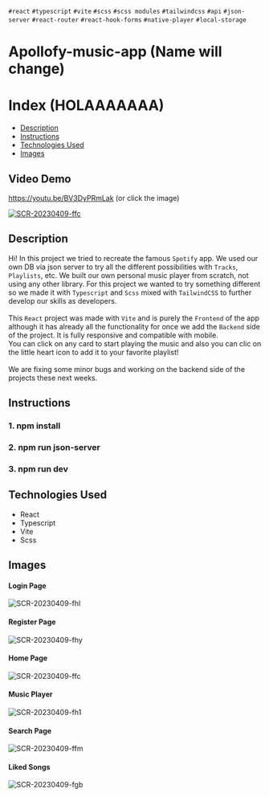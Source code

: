 `#react` `#typescript` `#vite` `#scss` `#scss modules` `#tailwindcss` `#api` `#json-server` `#react-router` `#react-hook-forms` `#native-player` `#local-storage` 

# Apollofy-music-app (Name will change)

# Index (HOLAAAAAAA)

- [Description](#description)
- [Instructions](#instructions)
- [Technologies Used](#technologies-used)
- [Images](#images)

## Video Demo

https://youtu.be/BV3DyPRmLak (or click the image)

[![SCR-20230409-ffc](https://user-images.githubusercontent.com/90968035/230962903-34bb3f62-5316-4772-881b-5a8ab73475e6.jpeg)](https://youtu.be/BV3DyPRmLak)


## Description

Hi! In this project we tried to recreate the famous `Spotify` app. We used our own DB via json server to try all the different possibilities with `Tracks`, `Playlists`, etc. We built our own 
personal music player from scratch, not using any other library. For this project we wanted to try something different so we made it with `Typescript` and `Scss` mixed with `TailwindCSS` to further develop our skills as developers.
<br><br>
This `React` project was made with `Vite` and is purely the `Frontend` of the app although it has already all the functionality for once we add the `Backend` side of the project. It is fully responsive and compatible with mobile. 
<br> 
You can click on any card to start playing the music and also you can clic on the little heart icon to add it to your favorite playlist!
<br><br>
We are fixing some minor bugs and working on the backend side of the projects these next weeks.

## Instructions

### 1. npm install
### 2. npm run json-server
### 3. npm run dev

## Technologies Used

- React <br>
- Typescript <br>
- Vite <br>
- Scss <br>

## Images

#### Login Page
![SCR-20230409-fhl](https://user-images.githubusercontent.com/90968035/230962864-6566ba64-1177-4b7f-9a12-865f7e5f47e4.jpeg)

#### Register Page
![SCR-20230409-fhy](https://user-images.githubusercontent.com/90968035/230962969-d7b64951-fb13-43d2-ae6f-1b18f61dd981.jpeg)

#### Home Page
![SCR-20230409-ffc](https://user-images.githubusercontent.com/90968035/230962983-f7748f0b-15c3-4c7f-9f68-b08fa5fe41e4.jpeg)

#### Music Player
![SCR-20230409-fh1](https://user-images.githubusercontent.com/90968035/230963005-97568872-188f-4d7f-9113-f0b39448e880.png)

#### Search Page
![SCR-20230409-ffm](https://user-images.githubusercontent.com/90968035/230963017-2ff209a6-4456-4dae-a1cc-e3ec9a18d036.png)

#### Liked Songs
![SCR-20230409-fgb](https://user-images.githubusercontent.com/90968035/230963043-e4ec39f6-49ff-46e0-97ea-e4d6b3d5ebb5.png)


